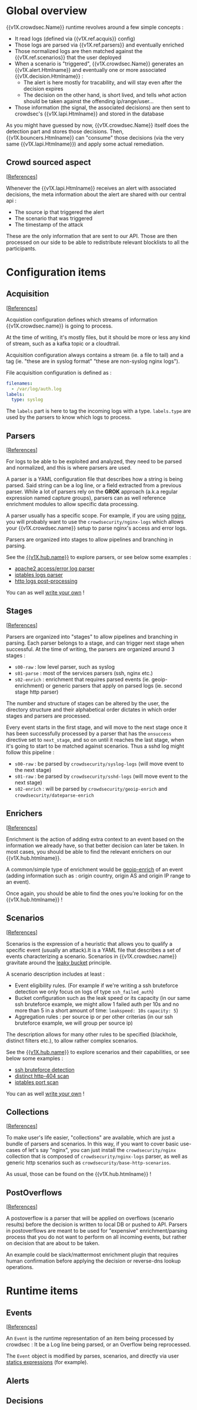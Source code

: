 
# Global overview

{{v1X.crowdsec.Name}} runtime revolves around a few simple concepts :

 - It read logs (defined via {{v1X.ref.acquis}} config)
 - Those logs are parsed via {{v1X.ref.parsers}} and eventually enriched
 - Those normalized logs are then matched against the {{v1X.ref.scenarios}} that the user deployed
 - When a scenario is "triggered", {{v1X.crowdsec.Name}} generates an {{v1X.alert.Htmlname}} and eventually one or more associated {{v1X.decision.Htmlname}} :
    - The alert is here mostly for tracability, and will stay even after the decision expires
    - The decision on the other hand, is short lived, and tells *what* action should be taken against the offending ip/range/user...
 - Those information (the signal, the associated decisions) are then sent to crowdsec's {{v1X.lapi.Htmlname}} and stored in the database

As you might have guessed by now, {{v1X.crowdsec.Name}} itself does the detection part and stores those decisions.
Then, {{v1X.bouncers.Htmlname}} can "consume" those decisions (via the very same {{v1X.lapi.Htmlname}}) and apply some actual remediation.

## Crowd sourced aspect

 [[References](/Crowdsec/v1/getting_started/crowd-power)]

Whenever the {{v1X.lapi.Htmlname}} receives an alert with associated decisions, the meta information about the alert are shared with our central api :

 - The source ip that triggered the alert
 - The scenario that was triggered
 - The timestamp of the attack

These are the only information that are sent to our API. Those are then processed on our side to be able to redistribute relevant blocklists to all the participants.

#  Configuration items

##  Acquisition

[[References](/Crowdsec/v1/references/acquisition/)]

Acquistion configuration defines which streams of information {{v1X.crowdsec.name}} is going to process.

At the time of writing, it's mostly files, but it should be more or less any kind of stream, such as a kafka topic or a cloudtrail.

Acquisition configuration always contains a stream (ie. a file to tail) and a tag (ie. "these are in syslog format" "these are non-syslog nginx logs").

File acquisition configuration is defined as :

```yaml
filenames:
  - /var/log/auth.log
labels:
  type: syslog
```

The `labels` part is here to tag the incoming logs with a type. `labels.type` are used by the parsers to know which logs to process.

## Parsers

[[References](/Crowdsec/v1/references/parsers/)]

For logs to be able to be exploited and analyzed, they need to be parsed and normalized, and this is where parsers are used.

A parser is a YAML configuration file that describes how a string is being parsed. Said string can be a log line, or a field extracted from a previous parser. While a lot of parsers rely on the **GROK** approach (a.k.a regular expression named capture groups), parsers can as well reference enrichment modules to allow specific data processing.

A parser usually has a specific scope. For example, if you are using [nginx](https://nginx.org), you will probably want to use the `crowdsecurity/nginx-logs` which allows your {{v1X.crowdsec.name}} setup to parse nginx's access and error logs.

Parsers are organized into stages to allow pipelines and branching in parsing.

See the [{{v1X.hub.name}}]({{v1X.hub.url}}) to explore parsers, or see below some examples :

 - [apache2 access/error log parser](https://github.com/crowdsecurity/hub/blob/master/parsers/s01-parse/crowdsecurity/apache2-logs.yaml)
 - [iptables logs parser](https://github.com/crowdsecurity/hub/blob/master/parsers/s01-parse/crowdsecurity/iptables-logs.yaml)
 - [http logs post-processing](https://github.com/crowdsecurity/hub/blob/master/parsers/s02-enrich/crowdsecurity/http-logs.yaml)

You can as well [write your own](/Crowdsec/v1/write_configurations/parsers/) !


## Stages

[[References](/Crowdsec/v1/references/parsers/#stages)]

Parsers are organized into "stages" to allow pipelines and branching in parsing. Each parser belongs to a stage, and can trigger next stage when successful. At the time of writing, the parsers are organized around 3 stages :

 - `s00-raw` : low level parser, such as syslog
 - `s01-parse` : most of the services parsers (ssh, nginx etc.)
 - `s02-enrich` : enrichment that requires parsed events (ie. geoip-enrichment) or generic parsers that apply on parsed logs (ie. second stage http parser)
 
The number and structure of stages can be altered by the user, the directory structure and their alphabetical order dictates in which order stages and parsers are processed.

Every event starts in the first stage, and will move to the next stage once it has been successfully processed by a parser that has the `onsuccess` directive set to `next_stage`, and so on until it reaches the last stage, when it's going to start to be matched against scenarios. Thus a sshd log might follow this pipeline :

 - `s00-raw` : be parsed by `crowdsecurity/syslog-logs` (will move event to the next stage)
 - `s01-raw` : be parsed by `crowdsecurity/sshd-logs` (will move event to the next stage)
 - `s02-enrich` : will be parsed by `crowdsecurity/geoip-enrich` and `crowdsecurity/dateparse-enrich`



## Enrichers

[[References](/Crowdsec/v1/references/enrichers/)]

Enrichment is the action of adding extra context to an event based on the information we already have, so that better decision can later be taken. In most cases, you should be able to find the relevant enrichers on our {{v1X.hub.htmlname}}.

A common/simple type of enrichment would be [geoip-enrich](https://github.com/crowdsecurity/hub/blob/master/parsers/s02-enrich/crowdsecurity/geoip-enrich.yaml) of an event (adding information such as : origin country, origin AS and origin IP range to an event).

Once again, you should be able to find the ones you're looking for on the {{v1X.hub.htmlname}} !

## Scenarios

[[References](/Crowdsec/v1/references/scenarios/)]

Scenarios is the expression of a heuristic that allows you to qualify a specific event (usually an attack).It is a YAML file that describes a set of events characterizing a scenario. Scenarios in {{v1X.crowdsec.name}} gravitate around the [leaky bucket](https://en.wikipedia.org/wiki/Leaky_bucket) principle.

A scenario description includes at least :

 - Event eligibility rules. (For example if we're writing a ssh bruteforce detection we only focus on logs of type `ssh_failed_auth`)
 - Bucket configuration such as the leak speed or its capacity (in our same ssh bruteforce example, we might allow 1 failed auth per 10s and no more than 5 in a short amount of time: `leakspeed: 10s` `capacity: 5`)
 - Aggregation rules : per source ip or per other criterias (in our ssh bruteforce example, we will group per source ip)

The description allows for many other rules to be specified (blackhole, distinct filters etc.), to allow rather complex scenarios.

See the [{{v1X.hub.name}}]({{v1X.hub.url}}) to explore scenarios and their capabilities, or see below some examples :

 - [ssh bruteforce detection](https://github.com/crowdsecurity/hub/blob/master/scenarios/crowdsecurity/ssh-bf.yaml)
 - [distinct http-404 scan](https://github.com/crowdsecurity/hub/blob/master/scenarios/crowdsecurity/http-scan-uniques_404.yaml)
 - [iptables port scan](https://github.com/crowdsecurity/hub/blob/master/scenarios/crowdsecurity/iptables-scan-multi_ports.yaml)

You can as well [write your own](/Crowdsec/v1/write_configurations/scenarios/) !


## Collections

[[References](/Crowdsec/v1/references/collections/)]

To make user's life easier, "collections" are available, which are just a bundle of parsers and scenarios.
In this way, if you want to cover basic use-cases of let's say "nginx", you can just install the `crowdsecurity/nginx` collection that is composed of `crowdsecurity/nginx-logs` parser, as well as generic http scenarios such as `crowdsecurity/base-http-scenarios`.

As usual, those can be found on the {{v1X.hub.htmlname}} !

## PostOverflows

[[References](/Crowdsec/v1/references/postoverflows)]

A postoverflow is a parser that will be applied on overflows (scenario results) before the decision is written to local DB or pushed to API. Parsers in postoverflows are meant to be used for "expensive" enrichment/parsing process that you do not want to perform on all incoming events, but rather on decision that are about to be taken.

An example could be slack/mattermost enrichment plugin that requires human confirmation before applying the decision or reverse-dns lookup operations.


<!--TBD: define runtime terms-->
#  Runtime items

## Events

[[References](/Crowdsec/v1/references/events)]

An `Event` is the runtime representation of an item being processed by crowdsec : It be a Log line being parsed, or an Overflow being reprocessed.

The `Event` object is modified by parses, scenarios, and directly via user [statics expressions](/Crowdsec/v1/references/parsers/#statics) (for example).


## Alerts



## Decisions

